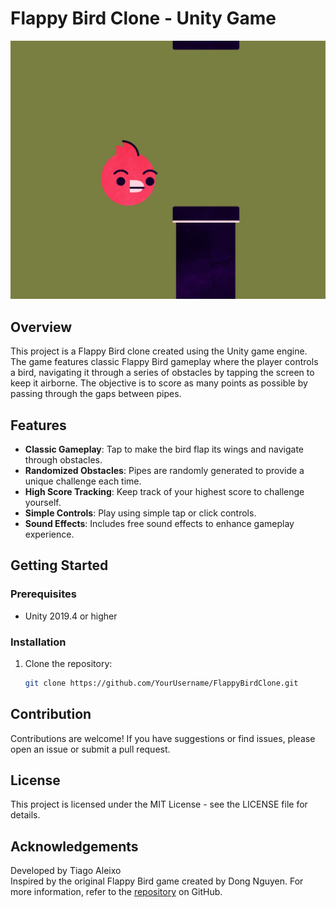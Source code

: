 # Flappy Bird Clone - Unity Game

![Flappy Bird Screenshot](./Screenshot_222.png)

## Overview

This project is a Flappy Bird clone created using the Unity game engine. The game features classic Flappy Bird gameplay where the player controls a bird, navigating it through a series of obstacles by tapping the screen to keep it airborne. The objective is to score as many points as possible by passing through the gaps between pipes.

## Features

- **Classic Gameplay**: Tap to make the bird flap its wings and navigate through obstacles.
- **Randomized Obstacles**: Pipes are randomly generated to provide a unique challenge each time.
- **High Score Tracking**: Keep track of your highest score to challenge yourself.
- **Simple Controls**: Play using simple tap or click controls.
- **Sound Effects**: Includes free sound effects to enhance gameplay experience.

## Getting Started

### Prerequisites

- Unity 2019.4 or higher

### Installation

1. Clone the repository:
   ```sh
   git clone https://github.com/YourUsername/FlappyBirdClone.git

## Contribution
Contributions are welcome! If you have suggestions or find issues, please open an issue or submit a pull request.

## License
This project is licensed under the MIT License - see the LICENSE file for details.

## Acknowledgements
Developed by Tiago Aleixo   
Inspired by the original Flappy Bird game created by Dong Nguyen.
For more information, refer to the <a href="https://github.com/Tigas143/flappy-bird-game">repository</a> on GitHub.